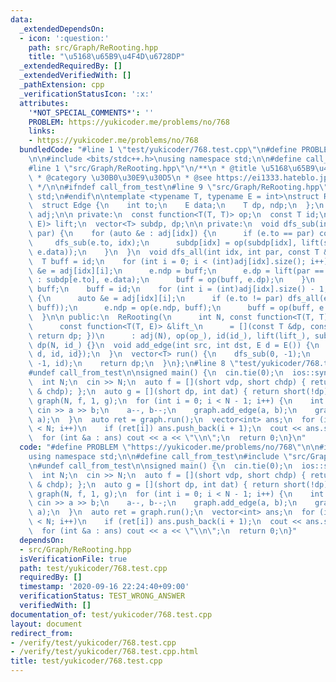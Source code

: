 ```yaml
---
data:
  _extendedDependsOn:
  - icon: ':question:'
    path: src/Graph/ReRooting.hpp
    title: "\u5168\u65B9\u4F4D\u6728DP"
  _extendedRequiredBy: []
  _extendedVerifiedWith: []
  _pathExtension: cpp
  _verificationStatusIcon: ':x:'
  attributes:
    '*NOT_SPECIAL_COMMENTS*': ''
    PROBLEM: https://yukicoder.me/problems/no/768
    links:
    - https://yukicoder.me/problems/no/768
  bundledCode: "#line 1 \"test/yukicoder/768.test.cpp\"\n#define PROBLEM \"https://yukicoder.me/problems/no/768\"\
    \n\n#include <bits/stdc++.h>\nusing namespace std;\n\n#define call_from_test\n\
    #line 1 \"src/Graph/ReRooting.hpp\"\n/**\n * @title \u5168\u65B9\u4F4D\u6728DP\n\
    \ * @category \u30B0\u30E9\u30D5\n * @see https://ei1333.hateblo.jp/entry/2018/12/21/004022\n\
    \ */\n\n#ifndef call_from_test\n#line 9 \"src/Graph/ReRooting.hpp\"\nusing namespace\
    \ std;\n#endif\n\ntemplate <typename T, typename E = int>\nstruct ReRooting {\n\
    \  struct Edge {\n    int to;\n    E data;\n    T dp, ndp;\n  };\n  vector<vector<Edge>>\
    \ adj;\n\n private:\n  const function<T(T, T)> op;\n  const T id;\n  const function<T(T,\
    \ E)> lift;\n  vector<T> subdp, dp;\n\n private:\n  void dfs_sub(int idx, int\
    \ par) {\n    for (auto &e : adj[idx]) {\n      if (e.to == par) continue;\n \
    \     dfs_sub(e.to, idx);\n      subdp[idx] = op(subdp[idx], lift(subdp[e.to],\
    \ e.data));\n    }\n  }\n  void dfs_all(int idx, int par, const T &top) {\n  \
    \  T buff = id;\n    for (int i = 0; i < (int)adj[idx].size(); i++) {\n      auto\
    \ &e = adj[idx][i];\n      e.ndp = buff;\n      e.dp = lift(par == e.to ? top\
    \ : subdp[e.to], e.data);\n      buff = op(buff, e.dp);\n    }\n    dp[idx] =\
    \ buff;\n    buff = id;\n    for (int i = (int)adj[idx].size() - 1; i >= 0; i--)\
    \ {\n      auto &e = adj[idx][i];\n      if (e.to != par) dfs_all(e.to, idx, op(e.ndp,\
    \ buff));\n      e.ndp = op(e.ndp, buff);\n      buff = op(buff, e.dp);\n    }\n\
    \  }\n\n public:\n  ReRooting(\n      int N, const function<T(T, T)> &op_, T id_,\n\
    \      const function<T(T, E)> &lift_\n      = [](const T &dp, const E &dat) {\
    \ return dp; })\n      : adj(N), op(op_), id(id_), lift(lift_), subdp(N, id_),\
    \ dp(N, id_) {}\n  void add_edge(int src, int dst, E d = E()) {\n    adj[src].emplace_back((Edge){dst,\
    \ d, id, id});\n  }\n  vector<T> run() {\n    dfs_sub(0, -1);\n    dfs_all(0,\
    \ -1, id);\n    return dp;\n  }\n};\n#line 8 \"test/yukicoder/768.test.cpp\"\n\
    #undef call_from_test\n\nsigned main() {\n  cin.tie(0);\n  ios::sync_with_stdio(0);\n\
    \  int N;\n  cin >> N;\n  auto f = [](short vdp, short chdp) { return short(vdp\
    \ & chdp); };\n  auto g = [](short dp, int dat) { return short(!dp); };\n  ReRooting<short>\
    \ graph(N, f, 1, g);\n  for (int i = 0; i < N - 1; i++) {\n    int a, b;\n   \
    \ cin >> a >> b;\n    a--, b--;\n    graph.add_edge(a, b);\n    graph.add_edge(b,\
    \ a);\n  }\n  auto ret = graph.run();\n  vector<int> ans;\n  for (int i = 0; i\
    \ < N; i++)\n    if (ret[i]) ans.push_back(i + 1);\n  cout << ans.size() << endl;\n\
    \  for (int &a : ans) cout << a << \"\\n\";\n  return 0;\n}\n"
  code: "#define PROBLEM \"https://yukicoder.me/problems/no/768\"\n\n#include <bits/stdc++.h>\n\
    using namespace std;\n\n#define call_from_test\n#include \"src/Graph/ReRooting.hpp\"\
    \n#undef call_from_test\n\nsigned main() {\n  cin.tie(0);\n  ios::sync_with_stdio(0);\n\
    \  int N;\n  cin >> N;\n  auto f = [](short vdp, short chdp) { return short(vdp\
    \ & chdp); };\n  auto g = [](short dp, int dat) { return short(!dp); };\n  ReRooting<short>\
    \ graph(N, f, 1, g);\n  for (int i = 0; i < N - 1; i++) {\n    int a, b;\n   \
    \ cin >> a >> b;\n    a--, b--;\n    graph.add_edge(a, b);\n    graph.add_edge(b,\
    \ a);\n  }\n  auto ret = graph.run();\n  vector<int> ans;\n  for (int i = 0; i\
    \ < N; i++)\n    if (ret[i]) ans.push_back(i + 1);\n  cout << ans.size() << endl;\n\
    \  for (int &a : ans) cout << a << \"\\n\";\n  return 0;\n}"
  dependsOn:
  - src/Graph/ReRooting.hpp
  isVerificationFile: true
  path: test/yukicoder/768.test.cpp
  requiredBy: []
  timestamp: '2020-09-16 22:24:40+09:00'
  verificationStatus: TEST_WRONG_ANSWER
  verifiedWith: []
documentation_of: test/yukicoder/768.test.cpp
layout: document
redirect_from:
- /verify/test/yukicoder/768.test.cpp
- /verify/test/yukicoder/768.test.cpp.html
title: test/yukicoder/768.test.cpp
---
```

